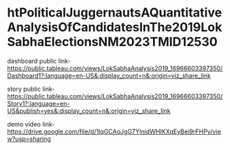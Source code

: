 # htPoliticalJuggernautsAQuantitativeAnalysisOfCandidatesInThe2019LokSabhaElectionsNM2023TMID12530

dashboard public link-https://public.tableau.com/views/LokSabhaAnalysis2019_16966603397350/Dashboard1?:language=en-US&:display_count=n&:origin=viz_share_link

story public link-https://public.tableau.com/views/LokSabhaAnalysis2019_16966603397350/Story1?:language=en-US&publish=yes&:display_count=n&:origin=viz_share_link

demo video link-https://drive.google.com/file/d/1lqGCAoJgG7YlnidWHIKXqEyBei9rFHPy/view?usp=sharing
